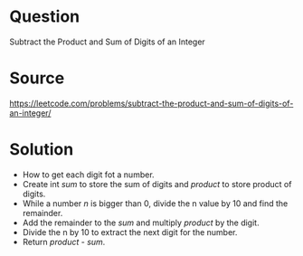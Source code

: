 # Question
Subtract the Product and Sum of Digits of an Integer

# Source
https://leetcode.com/problems/subtract-the-product-and-sum-of-digits-of-an-integer/

# Solution
 - How to get each digit fot a number.  
 - Create int *sum* to store the sum of digits and *product* to store product of digits.
 - While a number *n* is bigger than 0, divide the n value by 10 and find the remainder.
 - Add the remainder to the *sum* and multiply *product* by the digit.
 - Divide the n by 10 to extract the next digit for the number.
 - Return *product* - *sum*.